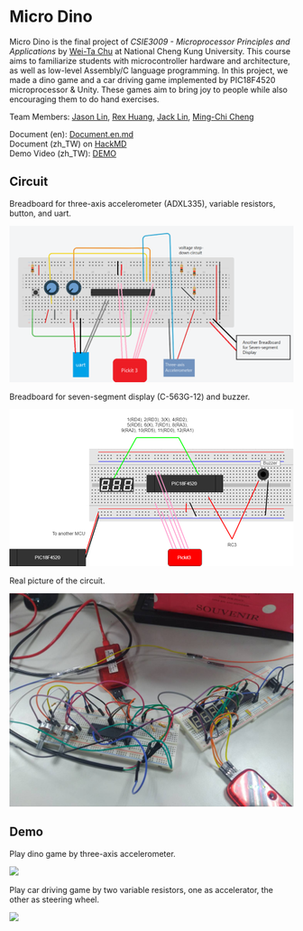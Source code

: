 # Micro Dino

Micro Dino is the final project of *CSIE3009 - Microprocessor Principles and Applications* by [Wei-Ta Chu](https://researchoutput.ncku.edu.tw/en/persons/wei-ta-chu) at National Cheng Kung University. This course aims to familiarize students with microcontroller hardware and architecture, as well as low-level Assembly/C language programming. In this project, we made a dino game and a car driving game implemented by PIC18F4520 microprocessor &amp; Unity. These games aim to bring joy to people while also encouraging them to do hand exercises.

Team Members: [Jason Lin], [Rex Huang], [Jack Lin], [Ming-Chi Cheng]

Document (en): [Document.en.md](./Document.en.md)  
Document (zh_TW) on [HackMD](https://hackmd.io/IWLPYfTdRyKPHUGnx8ddHg?fbclid=IwAR0cXn7buBysuYhh0P-jmmP9dwj5dhk9y3kZmYLS2ussdyaId8vDYALRhKg)  
Demo Video (zh_TW): [DEMO](https://www.youtube.com/watch?v=uj5qdnUJ2TQ&fbclid=IwAR2PPxpShFsccgLvTfzGrQjBsBfIR1cch3OvTtaIE7jzmlvFknxj-QwHLVM)

## Circuit

Breadboard for three-axis accelerometer (ADXL335), variable resistors, button, and uart.

![](./images/circuit1.png)

Breadboard for seven-segment display (C-563G-12) and buzzer.

![](./images/circuit2.png)

Real picture of the circuit.

![](./images/circuit3.jpg)

## Demo

Play dino game by three-axis accelerometer.

![](images/demo1.gif)

Play car driving game by two variable resistors, one as accelerator, the other as steering wheel.

![](images/demo2.gif)

[Jason Lin]: https://github.com/SmallHanley
[Rex Huang]: https://github.com/shangrex
[Jack Lin]: https://github.com/blueskyson
[Ming-Chi Cheng]: https://github.com/teimeikichengmingchi